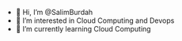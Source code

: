 - 👋 Hi, I’m @SalimBurdah
- 👀 I’m interested in Cloud Computing and Devops
- 🌱 I’m currently learning Cloud Computing

<!---
SalimBurdah/SalimBurdah is a ✨ special ✨ repository because its `README.md` (this file) appears on your GitHub profile.
You can click the Preview link to take a look at your changes.
--->
